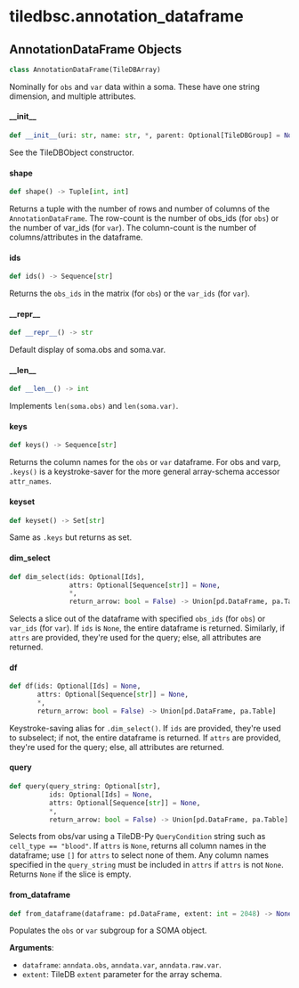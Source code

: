 <a id="tiledbsc.annotation_dataframe"></a>

# tiledbsc.annotation\_dataframe

<a id="tiledbsc.annotation_dataframe.AnnotationDataFrame"></a>

## AnnotationDataFrame Objects

```python
class AnnotationDataFrame(TileDBArray)
```

Nominally for `obs` and `var` data within a soma. These have one string dimension, and multiple attributes.

<a id="tiledbsc.annotation_dataframe.AnnotationDataFrame.__init__"></a>

#### \_\_init\_\_

```python
def __init__(uri: str, name: str, *, parent: Optional[TileDBGroup] = None)
```

See the TileDBObject constructor.

<a id="tiledbsc.annotation_dataframe.AnnotationDataFrame.shape"></a>

#### shape

```python
def shape() -> Tuple[int, int]
```

Returns a tuple with the number of rows and number of columns of the `AnnotationDataFrame`.
The row-count is the number of obs_ids (for `obs`) or the number of var_ids (for `var`).
The column-count is the number of columns/attributes in the dataframe.

<a id="tiledbsc.annotation_dataframe.AnnotationDataFrame.ids"></a>

#### ids

```python
def ids() -> Sequence[str]
```

Returns the `obs_ids` in the matrix (for `obs`) or the `var_ids` (for `var`).

<a id="tiledbsc.annotation_dataframe.AnnotationDataFrame.__repr__"></a>

#### \_\_repr\_\_

```python
def __repr__() -> str
```

Default display of soma.obs and soma.var.

<a id="tiledbsc.annotation_dataframe.AnnotationDataFrame.__len__"></a>

#### \_\_len\_\_

```python
def __len__() -> int
```

Implements `len(soma.obs)` and `len(soma.var)`.

<a id="tiledbsc.annotation_dataframe.AnnotationDataFrame.keys"></a>

#### keys

```python
def keys() -> Sequence[str]
```

Returns the column names for the `obs` or `var` dataframe.  For obs and varp, `.keys()` is a
keystroke-saver for the more general array-schema accessor `attr_names`.

<a id="tiledbsc.annotation_dataframe.AnnotationDataFrame.keyset"></a>

#### keyset

```python
def keyset() -> Set[str]
```

Same as `.keys` but returns as set.

<a id="tiledbsc.annotation_dataframe.AnnotationDataFrame.dim_select"></a>

#### dim\_select

```python
def dim_select(ids: Optional[Ids],
               attrs: Optional[Sequence[str]] = None,
               *,
               return_arrow: bool = False) -> Union[pd.DataFrame, pa.Table]
```

Selects a slice out of the dataframe with specified `obs_ids` (for `obs`) or `var_ids` (for
`var`).  If `ids` is `None`, the entire dataframe is returned.  Similarly, if `attrs` are
provided, they're used for the query; else, all attributes are returned.

<a id="tiledbsc.annotation_dataframe.AnnotationDataFrame.df"></a>

#### df

```python
def df(ids: Optional[Ids] = None,
       attrs: Optional[Sequence[str]] = None,
       *,
       return_arrow: bool = False) -> Union[pd.DataFrame, pa.Table]
```

Keystroke-saving alias for `.dim_select()`. If `ids` are provided, they're used
to subselect; if not, the entire dataframe is returned. If `attrs` are provided,
they're used for the query; else, all attributes are returned.

<a id="tiledbsc.annotation_dataframe.AnnotationDataFrame.query"></a>

#### query

```python
def query(query_string: Optional[str],
          ids: Optional[Ids] = None,
          attrs: Optional[Sequence[str]] = None,
          *,
          return_arrow: bool = False) -> Union[pd.DataFrame, pa.Table]
```

Selects from obs/var using a TileDB-Py `QueryCondition` string such as `cell_type ==
"blood"`.  If `attrs` is `None`, returns all column names in the dataframe; use `[]` for
`attrs` to select none of them.  Any column names specified in the `query_string` must be
included in `attrs` if `attrs` is not `None`.  Returns `None` if the slice is empty.

<a id="tiledbsc.annotation_dataframe.AnnotationDataFrame.from_dataframe"></a>

#### from\_dataframe

```python
def from_dataframe(dataframe: pd.DataFrame, extent: int = 2048) -> None
```

Populates the `obs` or `var` subgroup for a SOMA object.

**Arguments**:

- `dataframe`: `anndata.obs`, `anndata.var`, `anndata.raw.var`.
- `extent`: TileDB `extent` parameter for the array schema.


